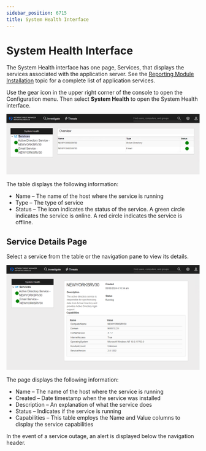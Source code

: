 ```yaml
---
sidebar_position: 6715
title: System Health Interface
---
```


# System Health Interface

The System Health interface has one page, Services, that displays the services associated with the application server. See the [Reporting Module Installation](../../Install/ReportingModule/Overview "Reporting Module Installation") topic for a complete list of application services.

Use the gear icon in the upper right corner of the console to open the Configuration menu. Then select **System Health** to open the System Health interface.

![System Health interface showing the Services page](../../../../../../static/images/ThreatPrevention_7.5/Content/Resources/Images/ThreatPrevention/Reporting/Configuration/SystemHealth/ServicesPage.png "System Health interface showing the Services page")

The table displays the following information:

* Name – The name of the host where the service is running
* Type – The type of service
* Status – The icon indicates the status of the service. A green circle indicates the service is online. A red circle indicates the service is offline.

## Service Details Page

Select a service from the table or the navigation pane to view its details.

![System Health interface displaying the details for a Service](../../../../../../static/images/ThreatPrevention_7.5/Content/Resources/Images/ThreatPrevention/Reporting/Configuration/SystemHealth/ServicesDetails.png "System Health interface displaying the details for a Service")

The page displays the following information:

* Name – The name of the host where the service is running
* Created – Date timestamp when the service was installed
* Description – An explanation of what the service does
* Status – Indicates if the service is running
* Capabilities – This table employs the Name and Value columns to display the service capabilities

In the event of a service outage, an alert is displayed below the navigation header.